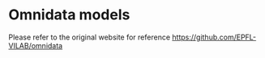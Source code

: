 # Omnidata models
Please refer to the original website for reference
https://github.com/EPFL-VILAB/omnidata